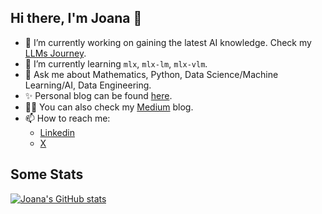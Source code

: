 ## Hi there, I'm Joana 👋

<!--
**JoeJoe1313/JoeJoe1313** is a ✨ _special_ ✨ repository because its `README.md` (this file) appears on your GitHub profile.

Here are some ideas to get you started:

- 🔭 I’m currently working on ...
- 🌱 I’m currently learning ...
- 👯 I’m looking to collaborate on ...
- 🤔 I’m looking for help with ...
- 💬 Ask me about ...
- 📫 How to reach me: ...
- 😄 Pronouns: ...
- ⚡ Fun fact: ...
-->

- 🔭 I’m currently working on gaining the latest AI knowledge. Check my [LLMs Journey](https://github.com/JoeJoe1313/LLMs-Journey).
- 🌱 I’m currently learning `mlx`, `mlx-lm`, `mlx-vlm`.
- 💬 Ask me about Mathematics, Python, Data Science/Machine Learning/AI, Data Engineering.
- ✨ Personal blog can be found [here](https://joejoe1313.github.io).
- 👩‍💻 You can also check my [Medium](https://medium.com/@levchevajoana) blog.
- 📫 How to reach me:
    - [Linkedin](https://www.linkedin.com/in/joana-levtcheva-479844164/)
    - [X](https://x.com/13_jo_jo_13)
 
## Some Stats

[![Joana's GitHub stats](https://github-readme-stats.vercel.app/api?username=JoeJoe1313&hide_rank=true)](https://github.com/anuraghazra/github-readme-stats)
